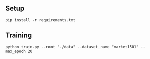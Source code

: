 ## Setup
```shell
pip install -r requirements.txt
```

## Training
```shell
python train.py --root "./data" --dataset_name "market1501" --max_epoch 20
```
